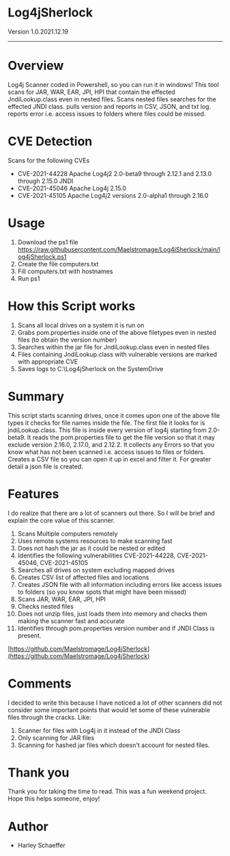 # Log4jSherlock
Version 1.0.2021.12.19


---------------------
# Overview

Log4j Scanner coded in Powershell, so you can run it in windows! This tool scans for JAR, WAR, EAR, JPI, HPI that contain the effected JndiLookup.class even in nested files.
Scans nested files searches for the effected JNDI class. pulls version and reports in CSV, JSON, and txt log. reports error i.e. access issues to folders where files could be missed.

# CVE Detection

Scans for the following CVEs
- CVE-2021-44228 Apache Log4j2 2.0-beta9 through 2.12.1 and 2.13.0 through 2.15.0 JNDI 
- CVE-2021-45046 Apache Log4j 2.15.0 
- CVE-2021-45105 Apache Log4j2 versions 2.0-alpha1 through 2.16.0


# Usage
1. Download the ps1 file https://raw.githubusercontent.com/Maelstromage/Log4jSherlock/main/log4jSherlock.ps1
2. Create the file computers.txt
3. Fill computers.txt with hostnames
4. Run ps1

# How this Script works

1. Scans all local drives on a system it is run on
2. Grabs pom.properties inside one of the above filetypes even in nested files (to obtain the version number)
3. Searches within the jar file for JndiLookup.class even in nested files
4. Files containing JndiLookup.class with vulnerable versions are marked with appropriate CVE
5. Saves logs to C:\Log4jSherlock on the SystemDrive

# Summary
This script starts scanning drives, once it comes upon one of the above file types it checks for file names inside the file. The first file it looks for is jndiLookup.class. This file is inside every version of log4j starting from 2.0-beta9. It reads the pom.properties file to get the file version so that it may exclude version 2.16.0, 2.17.0, and 2.12.2. It collects any Errors so that you know what has not been scanned i.e. access issues to files or folders. Creates a CSV file so you can open it up in excel and filter it. For greater detail a json file is created.


# Features
I do realize that there are a lot of scanners out there. So I will be brief and explain the core value of this scanner.

1. Scans Multiple computers remotely
2. Uses remote systems resources to make scanning fast
3. Does not hash the jar as it could be nested or edited
4. Identifies the following vulnerabilities CVE-2021-44228, CVE-2021-45046, CVE-2021-45105
5. Searches all drives on system excluding mapped drives
6. Creates CSV list of affected files and locations
7. Creates JSON file with all information including errors like access issues to folders (so you know spots that might have been missed)
8. Scans JAR, WAR, EAR, JPI, HPI
9. Checks nested files
10. Does not unzip files, just loads them into memory and checks them making the scanner fast and accurate
11. Identifies through pom.properties version number and if JNDI Class is present.


[https://github.com/Maelstromage/Log4jSherlock](https://github.com/Maelstromage/Log4jSherlock)

# Comments
I decided to write this because I have noticed a lot of other scanners did not consider some important points that would let some of these vulnerable files through the cracks. Like:
1. Scanner for files with Log4j in it instead of the JNDI Class
2. Only scanning for JAR files
3. Scanning for hashed jar files which doesn't account for nested files.


# Thank you
Thank you for taking the time to read. This was a fun weekend project. Hope this helps someone, enjoy!

# Author
- Harley Schaeffer



